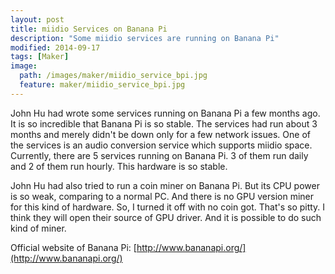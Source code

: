 ```yaml
---
layout: post
title: miidio Services on Banana Pi
description: "Some miidio services are running on Banana Pi"
modified: 2014-09-17
tags: [Maker]
image:
  path: /images/maker/miidio_service_bpi.jpg
  feature: maker/miidio_service_bpi.jpg
---
```


 John Hu had wrote some services running on Banana Pi a few months ago. It is so incredible that Banana Pi is so stable. The services had run about 3 months and merely didn't be down only for a few network issues. One of the services is an audio conversion service which supports miidio space. Currently, there are 5 services running on Banana Pi. 3 of them run daily and 2 of them run hourly. This hardware is so stable.

John Hu had also tried to run a coin miner on Banana Pi. But its CPU power is so weak, comparing to a normal PC. And there is no GPU version miner for this kind of hardware.  So, I turned it off with no coin got. That's so pitty. I think they will open their source of GPU driver. And it is possible to do such kind of miner.

Official website of Banana Pi: [http://www.bananapi.org/](http://www.bananapi.org/)
